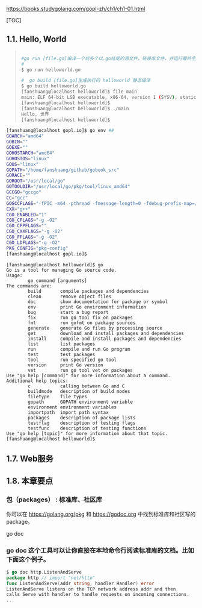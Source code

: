 https://books.studygolang.com/gopl-zh/ch1/ch1-01.html

[TOC]



## 1.1. Hello, World

> ```sh
>
> #go run [file.go]编译一个或多个以.go结尾的源文件，链接库文件，并运行最终生成的可执行文件
> #
> $ go run helloworld.go  
>
> #  go build [file.go]生成执行码 helloworld 静态编译
> $ go build helloworld.go 
> [fanshuang@localhost helloworld]$ file main
> main: ELF 64-bit LSB executable, x86-64, version 1 (SYSV), statically linked, not stripped
> [fanshuang@localhost helloworld]$ 
> [fanshuang@localhost helloworld]$ ./main 
> Hello, 世界
> [fanshuang@localhost helloworld]$ 
> ```



````sh
[fanshuang@localhost gopl.io]$ go env ##
GOARCH="amd64"
GOBIN=""
GOEXE=""
GOHOSTARCH="amd64"
GOHOSTOS="linux"
GOOS="linux"
GOPATH="/home/fanshuang/github/gobook_src"
GORACE=""
GOROOT="/usr/local/go"
GOTOOLDIR="/usr/local/go/pkg/tool/linux_amd64"
GCCGO="gccgo"
CC="gcc"
GOGCCFLAGS="-fPIC -m64 -pthread -fmessage-length=0 -fdebug-prefix-map=/tmp/go-build288753671=/tmp/go-build"
CXX="g++"
CGO_ENABLED="1"
CGO_CFLAGS="-g -O2"
CGO_CPPFLAGS=""
CGO_CXXFLAGS="-g -O2"
CGO_FFLAGS="-g -O2"
CGO_LDFLAGS="-g -O2"
PKG_CONFIG="pkg-config"
[fanshuang@localhost gopl.io]$
````



````shell
[fanshuang@localhost helloworld]$ go
Go is a tool for managing Go source code.
Usage:
        go command [arguments]
The commands are:
        build       compile packages and dependencies  
        clean       remove object files
        doc         show documentation for package or symbol
        env         print Go environment information
        bug         start a bug report
        fix         run go tool fix on packages
        fmt         run gofmt on package sources
        generate    generate Go files by processing source
        get         download and install packages and dependencies
        install     compile and install packages and dependencies
        list        list packages
        run         compile and run Go program
        test        test packages
        tool        run specified go tool
        version     print Go version
        vet         run go tool vet on packages
Use "go help [command]" for more information about a command.
Additional help topics:
        c           calling between Go and C
        buildmode   description of build modes
        filetype    file types
        gopath      GOPATH environment variable
        environment environment variables
        importpath  import path syntax
        packages    description of package lists
        testflag    description of testing flags
        testfunc    description of testing functions
Use "go help [topic]" for more information about that topic.
[fanshuang@localhost helloworld]$ 
````





## 1.7. Web服务 

















## 1.8. 本章要点 



### 包（packages） : 标准库、社区库

你可以在 https://golang.org/pkg 和 https://godoc.org 中找到标准库和社区写的package。

go doc 

### go doc 这个工具可以让你直接在本地命令行阅读标准库的文档。比如下面这个例子。 

```go
$ go doc http.ListenAndServe
package http // import "net/http"
func ListenAndServe(addr string, handler Handler) error
ListenAndServe listens on the TCP network address addr and then
calls Serve with handler to handle requests on incoming connections.
...
```

